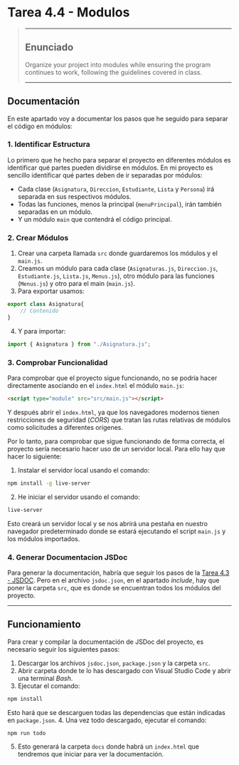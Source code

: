 # Tarea 4.4 - Modulos
> ---
> ## Enunciado
> Organize your project into modules while ensuring the program continues to work, following the guidelines covered in class. 
>
> ---

## Documentación
En este apartado voy a documentar los pasos que he seguido para separar el código en módulos:

### 1. Identificar Estructura
Lo primero que he hecho para separar el proyecto en diferentes módulos es identificar qué partes pueden dividirse en módulos. 
En mi proyecto es sencillo identificar qué partes deben de ir separadas por módulos:
- Cada clase (`Asignatura`, `Direccion`, `Estudiante`, `Lista` y `Persona`) irá separada en sus respectivos módulos.
- Todas las funciones, menos la principal (`menuPrincipal`), irán también separadas en un módulo.
- Y un módulo `main` que contendrá el código principal.

### 2. Crear Módulos
1. Crear una carpeta llamada `src` donde guardaremos los módulos y el `main.js`.
2. Creamos un módulo para cada clase (`Asignaturas.js`, `Direccion.js`, `Estudiante.js`, `Lista.js`, `Menus.js`), otro módulo para las funciones (`Menus.js`) y otro para el main (`main.js`).
3. Para exportar usamos:
```js
export class Asignatura{
    // Contenido
}
```
4. Y para importar:
```js
import { Asignatura } from "./Asignatura.js";
```

### 3. Comprobar Funcionalidad
Para comprobar que el proyecto sigue funcionando, no se podría hacer directamente asociando en el `index.html` el módulo `main.js`:
```html
<script type="module" src="src/main.js"></script>
```
Y después abrir el `index.html`, ya que los navegadores modernos tienen restricciones de seguridad (*CORS*) que tratan las rutas relativas de módulos como solicitudes a diferentes orígenes.

Por lo tanto, para comprobar que sigue funcionando de forma correcta, el proyecto sería necesario hacer uso de un servidor local. Para ello hay que hacer lo siguiente:
1. Instalar el servidor local usando el comando:
```bash
npm install -g live-server
```
2. He iniciar el servidor usando el comando:
```bash
live-server
```

Esto creará un servidor local y se nos abrirá una pestaña en nuestro navegador predeterminado donde se estará ejecutando el script `main.js` y los módulos importados.


### 4. Generar Documentacion JSDoc
Para generar la documentación, habría que seguir los pasos de la [Tarea 4.3 - JSDOC](https://github.com/ArmVV26/DWEC_Proyecto_SGAEA/tree/main/js/2%C2%BA%20Trimestre/Tarea%204.3%20-%20JSDOC#documentaci%C3%B3n).
Pero en el archivo `jsdoc.json`, en el apartado *include*, hay que poner la carpeta `src`, que es donde se encuentran todos los módulos del proyecto.

---

## Funcionamiento
Para crear y compilar la documentación de JSDoc del proyecto, es necesario seguir los siguientes pasos:
1. Descargar los archivos `jsdoc.json`, `package.json` y la carpeta `src`.
2. Abrir carpeta donde te lo has descargado con Visual Studio Code y abrir una terminal *Bash*.
3. Ejecutar el comando:
```bash
npm install
```
Esto hará que se descarguen todas las dependencias que están indicadas en `package.json`.
4. Una vez todo descargado, ejecutar el comando:
```bash
npm run todo
```
5. Esto generará la carpeta `docs` donde habrá un `index.html` que tendremos que iniciar para ver la documentación.